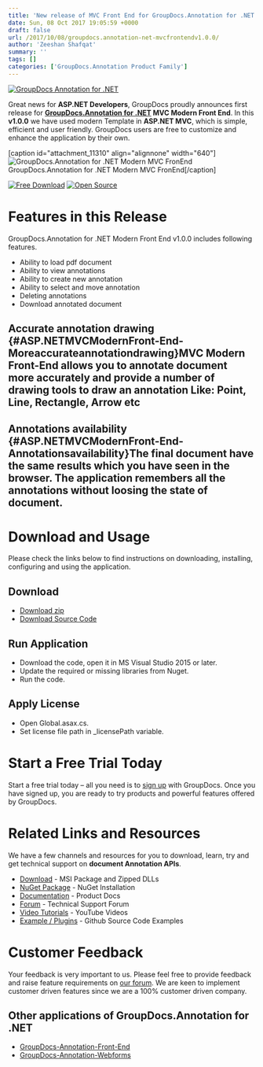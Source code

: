 ```yaml
---
title: 'New release of MVC Front End for GroupDocs.Annotation for .NET v1.0.0'
date: Sun, 08 Oct 2017 19:05:59 +0000
draft: false
url: /2017/10/08/groupdocs.annotation-net-mvcfrontendv1.0.0/
author: 'Zeeshan Shafqat'
summary: ''
tags: []
categories: ['GroupDocs.Annotation Product Family']
---
```


[![GroupDocs Annotation for .NET](https://blog.groupdocs.com/wp-content/uploads/sites/4/2016/11/groupdocs-annotation-net.png)](https://www.groupdocs.com/products/annotation/net)

Great news for **ASP.NET Developers**, GroupDocs proudly announces first release for **[GroupDocs.Annotation for .NET](https://downloads.groupdocs.com/annotation/net) MVC Modern Front End**. In this **v1.0.0** we have used modern Template in **ASP.NET MVC**, which is simple, efficient and user friendly. GroupDocs users are free to customize and enhance the application by their own.

\[caption id="attachment\_11310" align="alignnone" width="640"\]![GroupDocs.Annotation for .NET Modern MVC FronEnd](http://blog.groupdocs.com/wp-content/uploads/sites/4/2017/08/GroupDocs.Annotation-for-.NET-Modern-MVC-FronEnd-1-1024x504.png) GroupDocs.Annotation for .NET Modern MVC FronEnd\[/caption\]

[![Free Download](http://blog.groupdocs.com/wp-content/uploads/sites/4/2017/08/free-download-icon.png "Free Download")](https://github.com/groupdocs-annotation/GroupDocs.Annotation-for-.NET/releases "Free Download") [![Open Source](http://blog.groupdocs.com/wp-content/uploads/sites/4/2017/08/open-source-icon.png "Source Code")](https://github.com/groupdocs-annotation/ "Source Code")

# Features in this Release

GroupDocs.Annotation for .NET Modern Front End v1.0.0 includes following features.

*   Ability to load pdf document
*   Ability to view annotations
*   Ability to create new annotation
*   Ability to select and move annotation
*   Deleting annotations
*   Download annotated document

## Accurate annotation drawing {#ASP.NETMVCModernFront-End-Moreaccurateannotationdrawing}MVC Modern Front-End allows you to annotate document more accurately and provide a number of drawing tools to draw an annotation Like: Point, Line, Rectangle, Arrow etc

## Annotations availability {#ASP.NETMVCModernFront-End-Annotationsavailability}The final document have the same results which you have seen in the browser. The application remembers all the annotations without loosing the state of document.

# Download and Usage

Please check the links below to find instructions on downloading, installing, configuring and using the application.

## Download

*   [Download zip](https://github.com/groupdocs-annotation/GroupDocs.Annotation-for-.NET/releases)
*   [Download Source Code](https://github.com/groupdocs-annotation/)

## Run Application

*   Download the code, open it in MS Visual Studio 2015 or later.
*   Update the required or missing libraries from Nuget.
*   Run the code.

## Apply License

*   Open Global.asax.cs.
*   Set license file path in \_licensePath variable.

# Start a Free Trial Today

Start a free trial today – all you need is to [sign up](https://downloads.groupdocs.com/) with GroupDocs. Once you have signed up, you are ready to try products and powerful features offered by GroupDocs.

# Related Links and Resources

We have a few channels and resources for you to download, learn, try and get technical support on **document Annotation APIs**.

*   [Download](https://downloads.groupdocs.com/annotation/net "Download API") - MSI Package and Zipped DLLs
*   [NuGet Package](https://www.nuget.org/packages/groupdocs-annotation-dotnet/ "Install from NuGet Package") - NuGet Installation
*   [Documentation](https://docs.groupdocs.com/display/annotationnet/Home "Document Viewer API Documentation ") - Product Docs
*   [Forum](http://www.groupdocs.com/Community/forums/groupdocs.annotation-product-family/5/showforum.aspx "Technical Support Forum") - Technical Support Forum
*   [Video Tutorials](https://www.youtube.com/channel/UCUbnqP6PGNHBsL5uzTef79g "GroupDocs.Viewer video tutorials") - YouTube Videos
*   [Example / Plugins](https://github.com/groupdocs-annotation/GroupDocs.Annotation-for-.NET "download example project and front ends") - Github Source Code Examples

# Customer Feedback

Your feedback is very important to us. Please feel free to provide feedback and raise feature requirements on [our forum](http://www.groupdocs.com/Community/forums/groupdocs.annotation-product-family/5/showforum.aspx "Technical Support Forum"). We are keen to implement customer driven features since we are a 100% customer driven company.

## Other applications of GroupDocs.Annotation for .NET

*   [GroupDocs-Annotation-Front-End](https://github.com/groupdocs-annotation/ "GroupDocs-Annotation-Front-End")
*   [GroupDocs-Annotation-Webforms](https://github.com/groupdocs-annotation/ "GroupDocs-Annotation-Webforms-Front-End")





